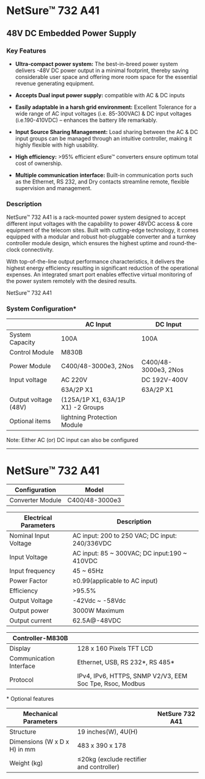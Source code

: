 

# NetSure™ 732 A41
## 48V DC Embedded Power Supply

### Key Features

- **Ultra-compact power system:**
  The best-in-breed power system
  delivers -48V DC power output in
  a minimal footprint, thereby saving
  considerable user space and
  offering more room space for the
  essential revenue generating
  equipment.

- **Accepts Dual input power
  supply:** compatible with AC & DC
  inputs

- **Easily adaptable in a harsh grid
  environment:** Excellent Tolerance
  for a wide range of AC input
  voltages (i.e. 85-300VAC) & DC
  input voltages (i.e.190-410VDC) –
  enhances the battery life
  remarkably.

- **Input Source Sharing
  Management:** Load sharing
  between the AC & DC input
  groups can be managed through
  an intuitive controller, making it
  highly flexible with high usability.

- **High efficiency:** >95% efficient
  eSure™ converters ensure
  optimum total cost of ownership.

- **Multiple communication
  interface:** Built-in communication
  ports such as the Ethernet, RS 232,
  and Dry contacts streamline
  remote, flexible supervision and
  management.

### Description

NetSure™ 732 A41 is a rack-mounted power system designed to accept different
input voltages with the capability to power 48VDC access & core equipment of
the telecom sites. Built with cutting-edge technology, it comes equipped with a
modular and robust hot-pluggable converter and a turnkey controller module
design, which ensures the highest uptime and round-the-clock connectivity.

With top-of-the-line output performance characteristics, it delivers the highest
energy efficiency resulting in significant reduction of the operational expenses.
An integrated smart port enables effective virtual monitoring of the power
system remotely with the desired results.

NetSure™ 732 A41

### System Configuration*

|                      | AC Input                          | DC Input             |
| -------------------- | --------------------------------- | -------------------- |
| System Capacity      | 100A                              | 100A                 |
| Control Module       | M830B                             |                      |
| Power Module         | C400/48-3000e3, 2Nos              | C400/48-3000e3, 2Nos |
| Input voltage        | AC 220V                           | DC 192V-400V         |
|                      | 63A/2P X1                         | 63A/2P X1            |
| Output voltage (48V) | (125A/1P X1, 63A/1P X1) -2 Groups |                      |
| Optional items       | lightning Protection Module       |                      |


Note: Either AC (or) DC input can also be configured

---



# NetSure™ 732 A41

| Configuration    | Model          |
| ---------------- | -------------- |
| Converter Module | C400/48-3000e3 |


| Electrical Parameters | Description                                    |
| --------------------- | ---------------------------------------------- |
| Nominal Input Voltage | AC input: 200 to 250 VAC; DC input: 240/336VDC |
| Input Voltage         | AC input: 85 \~ 300VAC; DC input:190 \~ 410VDC |
| Input frequency       | 45 \~ 65Hz                                     |
| Power Factor          | ≥0.99(applicable to AC input)                  |
| Efficiency            | >95.5%                                         |
| Output Voltage        | -42Vdc \~ -58Vdc                               |
| Output power          | 3000W Maximum                                  |
| Output current        | 62.5A\@-48VDC                                  |


| Controller-M830B        |                                                          |
| ----------------------- | -------------------------------------------------------- |
| Display                 | 128 x 160 Pixels TFT LCD                                 |
| Communication Interface | Ethernet, USB, RS 232\*, RS 485\*                        |
| Protocol                | IPv4, IPv6, HTTPS, SNMP V2/V3, EEM Soc Tpe, Rsoc, Modbus |


\* Optional features

| Mechanical Parameters        |                                          | NetSure 732 A41 |
| ---------------------------- | ---------------------------------------- | --------------- |
| Structure                    | 19 inches(W), 4U(H)                      |                 |
| Dimensions (W x D x H) in mm | 483 x 390 x 178                          |                 |
| Weight (kg)                  | ≤20kg (exclude rectifier and controller) |                 |
